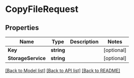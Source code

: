 # CopyFileRequest

## Properties

Name | Type | Description | Notes
------------ | ------------- | ------------- | -------------
**Key** | **string** |  | [optional] 
**StorageService** | **string** |  | [optional] 

[[Back to Model list]](../README.md#documentation-for-models) [[Back to API list]](../README.md#documentation-for-api-endpoints) [[Back to README]](../README.md)


